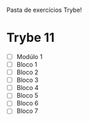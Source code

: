 Pasta de exercícios Trybe!
# Trybe 11

- [ ] Modúlo 1
-   [ ] Bloco 1
-   [ ] Bloco 2
-   [ ] Bloco 3
-   [ ] Bloco 4
-   [ ] Bloco 5
-   [ ] Bloco 6
-   [ ] Bloco 7 
